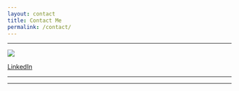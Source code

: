 ```yaml
---
layout: contact
title: Contact Me
permalink: /contact/
---
```


---
<div class="contact-social">
  <div class="contact-social-link">
    <a href="https://www.linkedin.com/in/mark-t-wetzel-804b933/">
      <img src="{{ "/assets/images/contact-linkedin.svg" | relative_url }}" />
      <p>LinkedIn</p>
    </a>
  </div>
</div>

---
<!---
## Email


<form name="contact" class="contact-form" action="https://getform.io/f/b0767e1d-3c74-44dd-8b24-e643a61b4dd1" method="POST">
  <div class="contact-form-personal-info">
    <div>
      <label for="name">Your Name</label>
      <input type="text" name="name" />
    </div>
    <div>
      <label for="email">Your Email Address</label>
      <input type="email" name="email" />
    </div>
  </div>
  <div class="contact-message">
    <label for="message">Message</label>
    <textarea name="message"></textarea>
  </div>
  <p>
    <button type="submit" class="btn-lrg btn-lrg-light btn-full-width-mobile">Send Email</button>
  </p>
</form>
-->

---
